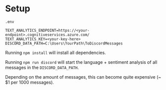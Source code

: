 # Setup

`.env`
```dotenv
TEXT_ANALYTICS_ENDPOINT=https://<your-endpoint>.cognitiveservices.azure.com/
TEXT_ANALYTICS_KEY=<your-key-here>
DISCORD_DATA_PATH=C:\Users\YourPath\ToDiscordMessages
```

Running `npm install` will install all dependencies.

Running `npm run discord` will start the language + sentiment analysis of all messages in the `DISCORD_DATA_PATH`.

Depending on the amount of messages, this can become quite expensive (~ $1 per 1000 messages).
